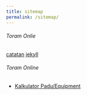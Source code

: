 ```yaml
---
title: sitemap
permalink: /sitemap/
---
```


###### Toram Onlie
<div class="categories">
  <a href="#!" class="category">catatan</a>
  <a href="#!" class="category">jekyll</a>
</div>

###### Toram Online
- [Kalkulator Padu/Equipment](/to/)
